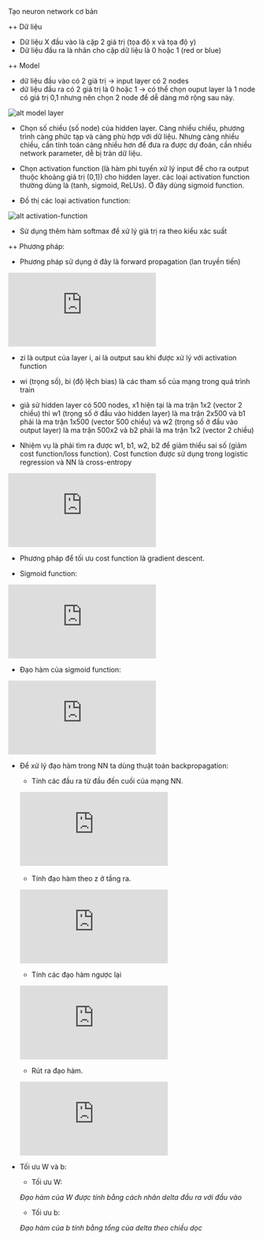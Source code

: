 Tạo neuron network cơ bản

++ Dữ liệu
- Dữ liệu X đầu vào là cặp 2 giá trị (tọa độ x và tọa độ y)
- Dữ liệu đầu ra là nhãn cho cặp dữ liệu là 0 hoặc 1 (red or blue)

++ Model
- dữ liệu đầu vào có 2 giá trị -> input layer có 2 nodes
- dữ liệu đầu ra có 2 giá trị là 0 hoặc 1 -> có thể chọn ouput layer là 1 node có giá trị 0,1 nhưng nên chọn 2 node để dễ dàng mở rộng sau này.

![alt model layer](http://www.wildml.com/wp-content/uploads/2015/09/nn-from-scratch-3-layer-network-1024x693.png)

- Chọn số chiều (số node) của hidden layer. Càng nhiều chiều, phương trình càng phức tạp và càng phù hợp với dữ liệu.  Nhưng càng nhiều chiều, cần tính toán càng nhiều hơn để đưa ra được dự đoán, cần nhiều network parameter, dễ bị tràn dữ liệu.

- Chọn activation function (là hàm phi tuyến xử lý input để cho ra output thuộc khoảng giá trị (0,1)) cho hidden layer. các loại activation function thường dùng là (tanh, sigmoid, ReLUs). Ở đây dùng sigmoid function.

- Đồ thị các loại activation function:

![alt activation-function](https://theclevermachine.files.wordpress.com/2014/09/nnet-error-functions2.png?w=700&h=352)

- Sử dụng thêm hàm softmax để xử lý giá trị ra theo kiểu xác suất

++ Phương pháp:
- Phương pháp sử dụng ở đây là forward propagation (lan truyền tiến)

![alt forward propagation](https://latex.codecogs.com/gif.latex?%5Cbegin%7Baligned%7D%20z_1%20%26%20%3D%20xW_1%20&plus;%20b_1%20%5C%5C%20a_1%20%26%20%7B%5Cdisplaystyle%20%3D%7B%5Cfrac%20%7B1%7D%7B1&plus;e%5E%7B-x%7D%7D%7D%7D%20%5C%5C%20z_2%20%26%20%3D%20a_1W_2%20&plus;%20b_2%20%5C%5C%20a_2%20%26%20%3D%20%5Chat%7By%7D%20%3D%20%5Cmathrm%7Bsoftmax%7D%28z_2%29%20%5Cend%7Baligned%7D)

- zi là output của layer i, ai là output sau khi được xử lý với activation function
- wi (trọng số), bi (độ lệch bias) là các tham số của mạng trong quá trình train

- giả sử hidden layer có 500 nodes, x1 hiện tại là ma trận 1x2 (vector 2 chiều) thì w1 (trọng số ở đầu vào hidden layer) là ma trận 2x500 và b1 phải là ma trận 1x500 (vector 500 chiều) và w2 (trọng số ở đầu vào output layer) là ma trận 500x2 và b2 phải là ma trận 1x2 (vector 2 chiều)

- Nhiệm vụ là phải tìm ra được w1, b1, w2, b2 để giảm thiểu sai số (giảm cost function/loss function). Cost function được sử dụng trong logistic regression và NN là cross-entropy

![alt cross-entropy](http://s0.wp.com/latex.php?latex=%5Cbegin%7Baligned%7D++L%28y%2C%5Chat%7By%7D%29+%3D+-+%5Cfrac%7B1%7D%7BN%7D+%5Csum_%7Bn+%5Cin+N%7D+%5Csum_%7Bi+%5Cin+C%7D+y_%7Bn%2Ci%7D+%5Clog%5Chat%7By%7D_%7Bn%2Ci%7D++%5Cend%7Baligned%7D++&bg=ffffff&fg=000&s=0)

- Phương pháp để tối ưu cost function là gradient descent.

- Sigmoid function:

![alt sigmoid-function](https://s0.wp.com/latex.php?latex=%5CLarge%7B%5Cbegin%7Barray%7D%7Brcl%7D+g_%7B%5Ctext%7Blogistic%7D%7D%28z%29+%3D+%5Cfrac%7B1%7D%7B1+%2B+e%5E%7B-z%7D%7D%5Cend%7Barray%7D%7D&bg=ffffff&fg=4e4e4e&s=0)

- Đạo hàm của sigmoid function:

![alt graidient of sigmoid function](https://s0.wp.com/latex.php?latex=%5CLarge%7B%5Cbegin%7Barray%7D%7Brcl%7D+g%27_%7B%5Ctext%7Blogistic%7D%7D%28z%29+%26%3D%26+%5Cfrac%7B%5Cpartial%7D%7B%5Cpartial+z%7D+%5Cleft+%28+%5Cfrac%7B1%7D%7B1+%2B+e%5E%7B-z%7D%7D%5Cright+%29+%5C%5C++%26%3D%26+%5Cfrac%7Be%5E%7B-z%7D%7D%7B%281+%2B+e%5E%7B-z%7D%29%5E2%7D+%5Ctext%7B%28chain+rule%29%7D+%5C%5C++%26%3D%26+%5Cfrac%7B1+%2B+e%5E%7B-z%7D+-+1%7D%7B%281+%2B+e%5E%7B-z%7D%29%5E2%7D+%5C%5C++%26%3D%26+%5Cfrac%7B1+%2B+e%5E%7B-z%7D%7D%7B%281+%2B+e%5E%7B-z%7D%29%5E2%7D+-+%5Cleft+%28+%5Cfrac%7B1%7D%7B1%2Be%5E%7B-z%7D%7D+%5Cright+%29%5E2+%5C%5C++%26%3D%26+%5Cfrac%7B1%7D%7B%281+%2B+e%5E%7B-z%7D%29%7D+-+%5Cleft+%28+%5Cfrac%7B1%7D%7B1%2Be%5E%7B-z%7D%7D+%5Cright+%29%5E2+%5C%5C++%26%3D%26+g_%7B%5Ctext%7Blogistic%7D%7D%28z%29-+g_%7B%5Ctext%7Blogistic%7D%7D%28z%29%5E2+%5C%5C++%26%3D%26+g_%7B%5Ctext%7Blogistic%7D%7D%28z%29%281+-+g_%7B%5Ctext%7Blogistic%7D%7D%28z%29%29+%5Cend%7Barray%7D%7D&bg=ffffff&fg=4e4e4e&s=0)

- Để xử lý đạo hàm trong NN ta dùng thuật toán backpropagation:
    + Tính các đầu ra từ đầu đến cuối của mạng NN.

    ![alt text](https://latex.codecogs.com/gif.latex?%5Cbegin%7Baligned%7D%20%26%5Cmathbf%7Bz%7D%5E%7B%28l%29%7D%3D%5Cmathbf%7BW%7D%5E%7B%28l%29%7D%5Ccdot%5Cmathbf%7Ba%7D%5E%7B%28l-1%29%7D%20%5Ccr%20%26%5Cmathbf%7Ba%7D%5E%7B%28l%29%7D%3Df%28%5Cmathbf%7Bz%7D%5E%7B%28l%29%7D%29%20%5Cend%7Baligned%7D)
​	  
    + Tính đạo hàm theo z ở tầng ra.

    ![alt text](https://latex.codecogs.com/gif.latex?%5Cdfrac%7B%5Cpartial%7BJ%7D%7D%7B%5Cpartial%7B%5Cmathbf%7Bz%7D%5E%7B%28L%29%7D%7D%7D%20%3D%20%5Cdfrac%7B%5Cpartial%7BJ%7D%7D%7B%5Cpartial%7B%5Cmathbf%7Ba%7D%5E%7B%28L%29%7D%7D%7D%5Cdfrac%7B%5Cpartial%7B%5Cmathbf%7Ba%7D%5E%7B%28L%29%7D%7D%7D%7B%5Cpartial%7B%5Cmathbf%7Bz%7D%5E%7B%28L%29%7D%7D%7D)

    + Tính các đạo hàm ngược lại

    ![alt text](https://latex.codecogs.com/gif.latex?%5Cbegin%7Baligned%7D%20%5Cdfrac%7B%5Cpartial%7BJ%7D%7D%7B%5Cpartial%7B%5Cmathbf%7Bz%7D%5E%7B%28l%29%7D%7D%7D%20%26%3D%20%5Cdfrac%7B%5Cpartial%7BJ%7D%7D%7B%5Cpartial%7B%5Cmathbf%7Bz%7D%5E%7B%28l&plus;1%29%7D%7D%7D%5Cdfrac%7B%5Cpartial%7B%5Cmathbf%7Bz%7D%5E%7B%28l&plus;1%29%7D%7D%7D%7B%5Cpartial%7B%5Cmathbf%7Ba%7D%5E%7B%28l%29%7D%7D%7D%5Cdfrac%7B%5Cpartial%7B%5Cmathbf%7Ba%7D%5E%7B%28l%29%7D%7D%7D%7B%5Cpartial%7B%5Cmathbf%7Bz%7D%5E%7B%28l%29%7D%7D%7D%20%5Ccr%20%26%20%3D%20%5Cbigg%28%5Cbig%28%5Cmathbf%7BW%7D%5E%7B%28l&plus;1%29%7D%5Cbig%29%5E%7B%5Cintercal%7D%5Cdfrac%7B%5Cpartial%7BJ%7D%7D%7B%5Cpartial%7B%5Cmathbf%7Bz%7D%5E%7B%28l&plus;1%29%7D%7D%7D%5Cbigg%29%5Cdfrac%7B%5Cpartial%7B%5Cmathbf%7Ba%7D%5E%7B%28l%29%7D%7D%7D%7B%5Cpartial%7B%5Cmathbf%7Bz%7D%5E%7B%28l%29%7D%7D%7D%20%5Cend%7Baligned%7D)

    + Rút ra đạo hàm.

    ![alt text](https://latex.codecogs.com/gif.latex?%5Cbegin%7Baligned%7D%20%5Cdfrac%7B%5Cpartial%7BJ%7D%7D%7B%5Cpartial%7B%5Cmathbf%7BW%7D%5E%7B%28l%29%7D%7D%7D%20%26%3D%20%5Cdfrac%7B%5Cpartial%7BJ%7D%7D%7B%5Cpartial%7B%5Cmathbf%7Bz%7D%5E%7B%28l%29%7D%7D%7D%5Cdfrac%7B%5Cpartial%7B%5Cmathbf%7Bz%7D%5E%7B%28l%29%7D%7D%7D%7B%5Cpartial%7B%5Cmathbf%7BW%7D%5E%7B%28l%29%7D%7D%7D%20%5Ccr%20%26%20%3D%20%5Cdfrac%7B%5Cpartial%7BJ%7D%7D%7B%5Cpartial%7B%5Cmathbf%7Bz%7D%5E%7B%28l%29%7D%7D%7D%5Cbig%28%5Cmathbf%7Ba%7D%5E%7B%28l-1%29%7D%5Cbig%29%5E%7B%5Cintercal%7D%20%5Cend%7Baligned%7D)

- Tối ưu W và b:
    + Tối ưu W: 

    *Đạo hàm của W được tính bằng cách nhân delta đầu ra với đầu vào*

    + Tối ưu b:

    *Đạo hàm của b tính bằng tổng của delta theo chiều dọc*